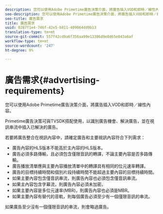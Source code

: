 ```yaml
---
description: 您可以使用Adobe Primetime廣告決策介面，將廣告插入VOD和即時／線性內容。
seo-description: 您可以使用Adobe Primetime廣告決策介面，將廣告插入VOD和即時／線性內容。
seo-title: 廣告需求
title: 廣告需求
uuid: 0287f1e4-746f-42e5-b811-409064dd9b13
translation-type: tm+mt
source-git-commit: 557f42cd9a6f356aa99e13386d9e8d65e043a6af
workflow-type: tm+mt
source-wordcount: '247'
ht-degree: 0%

---
```



# 廣告需求{#advertising-requirements}

您可以使用Adobe Primetime廣告決策介面，將廣告插入VOD和即時／線性內容。

<!--<a id="section_A2966DC850E140FE9400A1D9E412F819"></a>-->

Primetime廣告決策可與TVSDK搭配使用，以識別廣告機會、解決廣告，並在視訊串流中插入已解決的廣告。

若要將廣告整合在視訊內容中，請確定廣告和主要視訊內容符合下列需求：

* 廣告內容的HLS版本不能高於主內容的HLS版本。
* 廣告必須多路傳輸，且必須包含僅限音訊的轉譯，不論主要內容是否多路傳輸。
* 廣告播放清單應與主要內容播放清單中的轉譯具有相同的位元速率轉譯。
* 廣告的目標持續時間和個別片段持續時間不能超過主要內容的目標持續時間。
* 如果主要內容包含僅音訊串流，則廣告內容也必須包含僅音訊串流。
* 如果主內容包含字幕流，則廣告內容必須未加密。
* 如果主要內容是多位元速率(MBR)，則廣告內容也必須是MBR。
* 如果主要內容有替代的音軌，則每個廣告必須至少有一個僅限音訊的串流。

如果廣告至少沒有一個僅限音訊的串流，則會略過廣告。